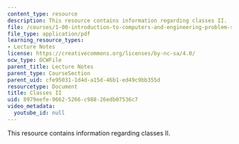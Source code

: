 ```yaml
---
content_type: resource
description: This resource contains information regarding classes II.
file: /courses/1-00-introduction-to-computers-and-engineering-problem-solving-spring-2012/8979eefe96625266c98826edb07536c7_MIT1_00S12_Lec_8.pdf
file_type: application/pdf
learning_resource_types:
- Lecture Notes
license: https://creativecommons.org/licenses/by-nc-sa/4.0/
ocw_type: OCWFile
parent_title: Lecture Notes
parent_type: CourseSection
parent_uid: cfe95031-1d4d-a15d-46b1-ed49c9bb355d
resourcetype: Document
title: Classes II
uid: 8979eefe-9662-5266-c988-26edb07536c7
video_metadata:
  youtube_id: null
---
```

This resource contains information regarding classes II.